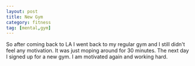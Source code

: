 ```yaml
---
layout: post
title: New Gym
category: fitness
tag: [mental,gym]
---
```

So after coming back to LA I went back to my regular gym and I still didn't feel any motivation. It was just moping around for 30 minutes. The next day I signed up for a new gym. I am motivated again and working hard.